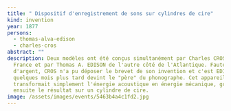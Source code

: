 ```yaml
---
title: " Dispositif d'enregistrement de sons sur cylindres de cire"
kind: invention
year: 1877
persons:
  - thomas-alva-edison
  - charles-cros
abstract: ""
description: Deux modèles ont été conçus simultanément par Charles CROS en
  France et par Thomas A. EDISON de l'autre côté de l'Atlantique. Faute
  d'argent, CROS n'a pu déposer le brevet de son invention et c'est EDISON qui
  quelques mois plus tard devint le "père" du phonographe. Cet appareil
  transformait simplement l'énergie acoustique en énergie mécanique, gravant
  ensuite le résultat sur un cylindre de cire.
image: /assets/images/events/5463b4a4c1fd2.jpg
---
```

